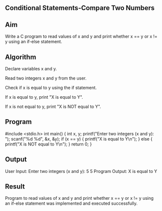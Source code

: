 ## Conditional Statements-Compare Two Numbers
## Aim
Write a C program to read values of x and y and print whether x == y or x != y using an if-else statement.

## Algorithm
Declare variables x and y.

Read two integers x and y from the user.

Check if x is equal to y using the if statement.

If x is equal to y, print "X is equal to Y".

If x is not equal to y, print "X is NOT equal to Y".

## Program
#include <stdio.h>
int main() {
    int x, y;
    printf("Enter two integers (x and y): ");
    scanf("%d %d", &x, &y);
    if (x == y) {
        printf("X is equal to Y\n");
    } else {
        printf("X is NOT equal to Y\n");
    }
    return 0;
}

## Output
User Input:
Enter two integers (x and y): 5 5
Program Output:
X is equal to Y
## Result
Program to read values of x and y and print whether x == y or x != y using an if-else statement was implemented and executed successfully.

